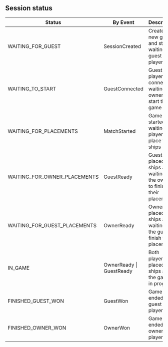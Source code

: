 ## Session status

| Status                       | By Event                 | Description                                                                      |
|------------------------------|--------------------------|----------------------------------------------------------------------------------|
| WAITING_FOR_GUEST            | SessionCreated           | Create a new game and start waiting for guest player                             |
| WAITING_TO_START             | GuestConnected           | Guest player connected, waiting for owner to start the game                      |
| WAITING_FOR_PLACEMENTS       | MatchStarted             | Game started, waiting for player to place their ships                            |
| WAITING_FOR_OWNER_PLACEMENTS | GuestReady               | Guest placed their ships and is waiting for the owner to finish their placements |
| WAITING_FOR_GUEST_PLACEMENTS | OwnerReady               | Owner placed their ships and is waiting for the guest to finish their placements |
| IN_GAME                      | OwnerReady \| GuestReady | Both players placed their ships and the game is in progress                      |
| FINISHED_GUEST_WON           | GuestWon                 | Game has ended, guest player won                                                 |
| FINISHED_OWNER_WON           | OwnerWon                 | Game has ended, owner player won                                                 |